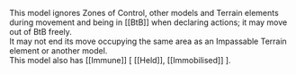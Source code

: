 This model ignores Zones of Control, other models and Terrain elements during movement and being in [[BtB]] when declaring actions; it may move out of BtB freely.  
It may not end its move occupying the same area as an Impassable Terrain element or another model.  
This model also has [[Immune]] [ [[Held]], [[Immobilised]] ].